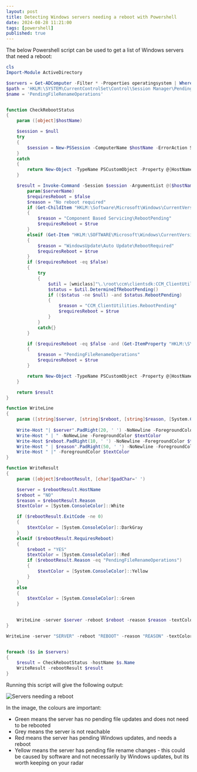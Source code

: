 ```yaml
---
layout: post
title: Detecting Windows servers needing a reboot with Powershell
date: 2024-08-28 11:21:00
tags: [powershell]
published: true
---
```


The below Powershell script can be used to get a list of Windows servers that need a reboot:

```powershell
cls
Import-Module ActiveDirectory

$servers = Get-ADComputer -Filter * -Properties operatingsystem | Where operatingsystem -match ‘server’ | Sort-Object Name
$path = 'HKLM:\SYSTEM\CurrentControlSet\Control\Session Manager\PendingFileRenameOperations'
$name = 'PendingFileRenameOperations'


function CheckRebootStatus
{
    param ([object]$hostName)

    $session = $null
    try 
    {
        $session = New-PSSession -ComputerName $hostName -ErrorAction Stop
    }
    catch  
    {
        return New-Object -TypeName PSCustomObject -Property @{HostName=$hostName; Reason="Unable to connect"; RequiresReboot=$false; ExitCode=1}
    }

    $result = Invoke-Command -Session $session -ArgumentList @($hostName) -ScriptBlock {
        param($serverName)
        $requiresReboot = $false
        $reason = "No reboot required"
        if (Get-ChildItem "HKLM:\Software\Microsoft\Windows\CurrentVersion\Component Based Servicing\RebootPending" -EA Ignore) 
        { 
            $reason = "Component Based Servicing\RebootPending"
            $requiresReboot = $true 
        }
        elseif (Get-Item "HKLM:\SOFTWARE\Microsoft\Windows\CurrentVersion\WindowsUpdate\Auto Update\RebootRequired" -EA Ignore) 
        {
            $reason = "WindowsUpdate\Auto Update\RebootRequired" 
            $requiresReboot = $true 
        }
        if ($requiresReboot -eq $false) 
        {
            try 
            { 
                $util = [wmiclass]"\.\root\ccm\clientsdk:CCM_ClientUtilities"
                $status = $util.DetermineIfRebootPending()
                if (($status -ne $null) -and $status.RebootPending)
                {
                    $reason = "CCM_ClientUtilities.RebootPending"
                    $requiresReboot = $true 
                }
            }
            catch{}
        }

        if ($requiresReboot -eq $false -and (Get-ItemProperty "HKLM:\SYSTEM\CurrentControlSet\Control\Session Manager" -Name PendingFileRenameOperations -EA Ignore)) 
        {
            $reason = "PendingFileRenameOperations"
            $requiresReboot = $true 
        }

        return New-Object -TypeName PSCustomObject -Property @{HostName=$serverName; Reason=$reason; RequiresReboot=$requiresReboot; ExitCode=0}
    }

    return $result
}

function WriteLine
{
    param ([string]$server, [string]$reboot, [string]$reason, [System.ConsoleColor]$textColor, [char]$padChar=' ')
    
    Write-Host "| $server".PadRight(20, ' ') -NoNewline -ForegroundColor $textColor
    Write-Host " | " -NoNewLine -ForegroundColor $textColor
    Write-Host $reboot.PadRight(10, ' ') -NoNewline -ForegroundColor $textColor
    Write-Host " | $reason".PadRight(50, ' ') -NoNewline -ForegroundColor $textColor
    Write-Host " |" -ForegroundColor $textColor
}

function WriteResult
{
    param ([object]$rebootResult, [char]$padChar=' ')

    $server = $rebootResult.HostName 
    $reboot = "NO"
    $reason = $rebootResult.Reason
    $textColor = [System.ConsoleColor]::White

    if ($rebootResult.ExitCode -ne 0) 
    {
        $textColor = [System.ConsoleColor]::DarkGray
    }
    elseif ($rebootResult.RequiresReboot) 
    {
        $reboot = "YES"
        $textColor = [System.ConsoleColor]::Red
        if ($rebootResult.Reason -eq "PendingFileRenameOperations") 
        {
            $textColor = [System.ConsoleColor]::Yellow
        }
    }
    else 
    {
        $textColor = [System.ConsoleColor]::Green
    }
   

    WriteLine -server $server -reboot $reboot -reason $reason -textColor $textColor 
}

WriteLine -server "SERVER" -reboot "REBOOT" -reason "REASON" -textColor White -rebootColor White


foreach ($s in $servers) 
{
    $result = CheckRebootStatus -hostName $s.Name
    WriteResult -rebootResult $result
}
```

Running this script will give the following output:

![Servers needing a reboot](../assets/img/2024/powershell-server-reboot-output.png)

In the image, the colours are important:
 - Green means the server has no pending file updates and does not need to be rebooted
 - Grey means the server is not reachable
 - Red means the server has pending Windows updates, and needs a reboot
 - Yellow means the server has pending file rename changes - this could be caused by software and not necessarily by Windows updates, but its worth keeping on your radar